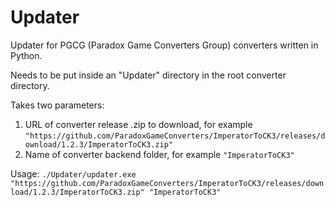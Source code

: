 # Updater
Updater for PGCG (Paradox Game Converters Group) converters written in Python.

Needs to be put inside an "Updater" directory in the root converter directory.

Takes two parameters:
1) URL of converter release .zip to download, for example `"https://github.com/ParadoxGameConverters/ImperatorToCK3/releases/download/1.2.3/ImperatorToCK3.zip"`
2) Name of converter backend folder, for example `"ImperatorToCK3"`

Usage:
`./Updater/updater.exe "https://github.com/ParadoxGameConverters/ImperatorToCK3/releases/download/1.2.3/ImperatorToCK3.zip" "ImperatorToCK3"
`